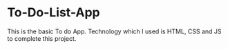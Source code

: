 # To-Do-List-App
This is the basic To do App. Technology which I used is HTML, CSS and JS to complete this project. 
